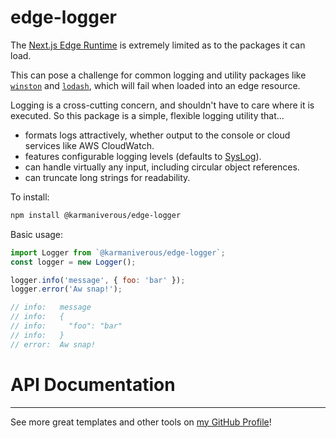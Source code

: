 # edge-logger

The [Next.js Edge Runtime](https://nextjs.org/docs/api-reference/edge-runtime)
is extremely limited as to the packages it can load.

This can pose a challenge for common logging and utility packages like
[`winston`](https://www.npmjs.com/package/winston) and
[`lodash`](https://www.npmjs.com/package/lodash), which will fail when loaded
into an edge resource.

Logging is a cross-cutting concern, and shouldn't have to care where it is
executed. So this package is a simple, flexible logging utility that...

- formats logs attractively, whether output to the console or cloud services
  like AWS CloudWatch.
- features configurable logging levels (defaults to
  [SysLog](https://en.wikipedia.org/wiki/Syslog#Severity_level)).
- can handle virtually any input, including circular object references.
- can truncate long strings for readability.

To install:

```bash
npm install @karmaniverous/edge-logger
```

Basic usage:

```js
import Logger from `@karmaniverous/edge-logger`;
const logger = new Logger();

logger.info('message', { foo: 'bar' });
logger.error('Aw snap!');

// info:   message
// info:   {
// info:     "foo": "bar"
// info:   }
// error:  Aw snap!
```

# API Documentation


---

See more great templates and other tools on
[my GitHub Profile](https://github.com/karmaniverous)!
